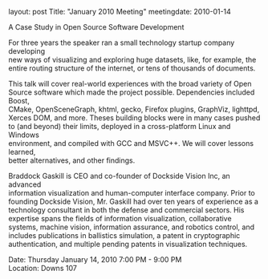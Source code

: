 layout: post
Title: "January 2010 Meeting"
meetingdate: 2010-01-14

A Case Study in Open Source Software Development                               
                                                                             
For three years the speaker ran a small technology startup company developing  
new ways of visualizing and exploring huge datasets, like, for example, the    
entire routing structure of the internet, or tens of thousands of documents.   
                                                                             
This talk will cover real-world experiences with the broad variety of Open     
Source software which made the project possible. Dependencies included Boost,  
CMake, OpenSceneGraph, khtml, gecko, Firefox plugins, GraphViz, lighttpd,      
Xerces DOM, and more. Theses building blocks were in many cases pushed to (and 
beyond) their limits, deployed in a cross-platform Linux and Windows           
environment, and compiled with GCC and MSVC++. We will cover lessons learned,  
better alternatives, and other findings.                                       
                                                                             
Braddock Gaskill is CEO and co-founder of Dockside Vision Inc, an advanced     
information visualization and human-computer interface company. Prior to       
founding Dockside Vision, Mr. Gaskill had over ten years of experience as a    
technology consultant in both the defense and commercial sectors. His          
expertise spans the fields of information visualization, collaborative         
systems, machine vision, information assurance, and robotics control, and      
includes publications in ballistics simulation, a patent in cryptographic      
authentication, and multiple pending patents in visualization techniques.      
                                                                             
Date: Thursday January 14, 2010 7:00 PM - 9:00 PM                                
Location: Downs 107                                         
